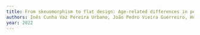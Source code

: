 ```yaml
---
title: From skeuomorphism to flat design: Age-related differences in performance and aesthetic perceptions
authors: Inês Cunha Vaz Pereira Urbano, João Pedro Vieira Guerreiro, Hugo Miguel Aleixo Albuquerque Nicolau
year: 2022
---
```


